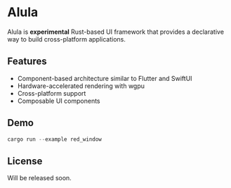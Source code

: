 # Alula

Alula is **experimental** Rust-based UI framework that provides a declarative way to build cross-platform applications.

## Features

- Component-based architecture similar to Flutter and SwiftUI
- Hardware-accelerated rendering with wgpu
- Cross-platform support
- Composable UI components

## Demo 

```rust
cargo run --example red_window
```

## License

Will be released soon.
